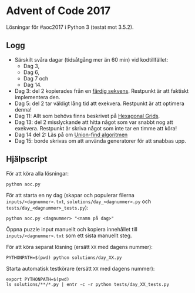 Advent of Code 2017
===================

Lösningar för #aoc2017 i Python 3 (testat mot 3.5.2).


Logg
----

 * Särskilt svåra dagar (tidsåtgång mer än 60 min) vid kodtillfället:
   * Dag 3,
   * Dag 6,
   * Dag 7 och
   * Dag 14.
 * Dag 3: del 2 kopierades från en [färdig sekvens](https://oeis.org/A141481). Restpunkt är att faktiskt
   implementera den.
 * Dag 5: del 2 tar väldigt lång tid att exekvera. Restpunkt är att optimera denna!
 * Dag 11: Allt som behövs finns beskrivet på
   [Hexagonal Grids](https://www.redblobgames.com/grids/hexagons/).
 * Dag 13: del 2 misslyckande att hitta något som var snabbt nog att exekvera. 
   Restpunkt är skriva något som inte tar en timme att köra!
 * Dag 14 del 2: Läs på om [Union-find algoritmen](https://en.wikipedia.org/wiki/Disjoint-set_data_structure)
 * Dag 15: borde skrivas om att använda generatorer för att snabbas upp.


Hjälpscript
-----------

För att köra alla lösningar:

    python aoc.py
    

För att starta en ny dag (skapar och populerar filerna `inputs/<dagnummer>.txt`, `solutions/day_<dagnummer>.py` och
`tests/day_<dagnummer>_tests.py`):

    python aoc.py <dagnummer> "<namn på dag>"

Öppna puzzle input manuellt och kopiera innehållet till `inputs/<dagnummer>.txt` som ett sista manuellt steg.


För att köra separat lösning (ersätt `XX` med dagens nummer):

    PYTHONPATH=$(pwd) python solutions/day_XX.py

    
Starta automatisk testkörare (ersätt `XX` med dagens nummer):

    export PYTHONPATH=$(pwd)
    ls solutions/**/*.py | entr -c -r python tests/day_XX_tests.py
